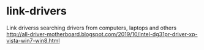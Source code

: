 # link-drivers
Link driverss searching drivers from computers, laptops and others
http://all-driver-motherboard.blogspot.com/2019/10/intel-dg31pr-driver-xp-vista-win7-win8.html
